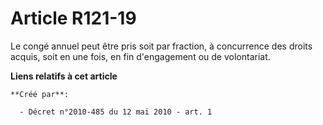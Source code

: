 # Article R121-19

Le congé annuel peut être pris soit par fraction, à concurrence des droits acquis, soit en une fois, en fin d'engagement ou
de volontariat.

**Liens relatifs à cet article**

	**Créé par**:

	  - Décret n°2010-485 du 12 mai 2010 - art. 1
